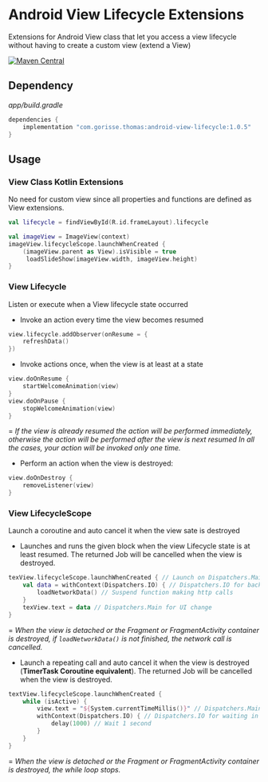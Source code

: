 # Android View Lifecycle Extensions
Extensions for Android View class that let you access a view lifecycle without having to create a custom view (extend a View)

[![Maven Central](https://img.shields.io/maven-central/v/com.gorisse.thomas/android-view-lifecycle.svg?label=Maven%20Central)](https://search.maven.org/search?q=g:%22com.gorisse.thomas%22%20AND%20a:%22android-view-lifecycle%22)

## Dependency

*app/build.gradle*
```gradle
dependencies {
    implementation "com.gorisse.thomas:android-view-lifecycle:1.0.5"
}
```

## Usage

### View Class Kotlin Extensions

No need for custom view since all properties and functions are defined as View extensions.
```kotlin
val lifecycle = findViewById(R.id.frameLayout).lifecycle
```

```kotlin
val imageView = ImageView(context)
imageView.lifecycleScope.launchWhenCreated {
    (imageView.parent as View).isVisible = true
     loadSlideShow(imageView.width, imageView.height)
}
```

### View Lifecycle
Listen or execute when a View lifecycle state occurred

- Invoke an action every time the view becomes resumed

```kotlin
view.lifecycle.addObserver(onResume = {
    refreshData()
})
```

- Invoke actions once, when the view is at least at a state

```kotlin
view.doOnResume {
    startWelcomeAnimation(view)
}
view.doOnPause {
    stopWelcomeAnimation(view)
}
```

= *If the view is already resumed the action will be performed immediately, otherwise the action will be performed after the view is next resumed
In all the cases, your action will be invoked only one time.*

- Perform an action when the view is destroyed:

```kotlin
view.doOnDestroy {
    removeListener(view)
}
```

### View LifecycleScope
Launch a coroutine and auto cancel it when the view sate is destroyed

- Launches and runs the given block when the view Lifecycle state is at least resumed. The returned Job will be cancelled when the view is destroyed.

```kotlin
texView.lifecycleScope.launchWhenCreated { // Launch on Dispatchers.Main
    val data = withContext(Dispatchers.IO) { // Dispatchers.IO for background task
        loadNetworkData() // Suspend function making http calls
    }
    texView.text = data // Dispatchers.Main for UI change
}
```

= *When the view is detached or the Fragment or FragmentActivity container is destroyed, if `loadNetworkData()` is not finished, the network call is cancelled.*

- Launch a repeating call and auto cancel it when the view is destroyed (**TimerTask Coroutine equivalent**). The returned Job will be cancelled when the view is destroyed.

```kotlin
textView.lifecycleScope.launchWhenCreated {
    while (isActive) {
        view.text = "${System.currentTimeMillis()}" // Dispatchers.Main
        withContext(Dispatchers.IO) { // Dispatchers.IO for waiting in background
            delay(1000) // Wait 1 second
        }
    }
}
```
= *When the view is detached or the Fragment or FragmentActivity container is destroyed, the while loop stops.*


